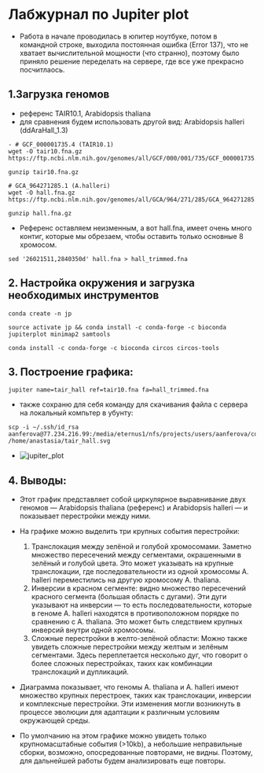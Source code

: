 # Лабжурнал по Jupiter plot
- Работа в начале проводилась в юпитер ноутбуке, потом в командной строке, выходила постоянная ошибка (Error 137), что не хватает вычислительной мощности (что странно), поэтому было приняло решение переделать на сервере, где все уже прекрасно посчитлаось.

## 1.Загрузка геномов
- референс TAIR10.1, Arabidopsis thaliana
- для сравнения будем использовать другой вид: Arabidopsis halleri (ddAraHall_1.3)

```
- # GCF_000001735.4 (TAIR10.1)
wget -O tair10.fna.gz https://ftp.ncbi.nlm.nih.gov/genomes/all/GCF/000/001/735/GCF_000001735.4_TAIR10.1/GCF_000001735.4_TAIR10.1_genomic.fna.gz

gunzip tair10.fna.gz
```
```
# GCA_964271285.1 (A.halleri)
wget -O hall.fna.gz https://ftp.ncbi.nlm.nih.gov/genomes/all/GCA/964/271/285/GCA_964271285.1_ddAraHall_1.3/GCA_964271285.1_ddAraHall_1.3_genomic.fna.gz

gunzip hall.fna.gz
```
- Референс оставляем неизменным, а вот hall.fna, имеет очень много контиг, которые мы обрезаем, чтобы оставить только основные 8 хромосом. 
```
sed '26021511,2840350d' hall.fna > hall_trimmed.fna
```

## 2. Настройка окружения и загрузка необходимых инструментов 
```
conda create -n jp
```
```
source activate jp && conda install -c conda-forge -c bioconda jupiterplot minimap2 samtools
```
```
conda install -c conda-forge -c bioconda circos circos-tools
```
## 3. Построение графика:
```
jupiter name=tair_hall ref=tair10.fna fa=hall_trimmed.fna
```
- также сохраню для себя команду для скачивания файла с сервера на локальный компьтер в убунту:
```
scp -i ~/.ssh/id_rsa aanferova@77.234.216.99:/media/eternus1/nfs/projects/users/aanferova/comparative_genomics/hw3/tair_hall.svg /home/anastasia/tair_hall.svg
```
- ![jupiter_plot](https://github.com/user-attachments/assets/21e0cd47-5af4-42ba-b043-122677e4e3aa)

## 4. Выводы:
- Этот график представляет собой циркулярное выравнивание двух геномов — Arabidopsis thaliana (референс) и Arabidopsis halleri — и показывает перестройки между ними.
- На графике можно выделить три крупных события перестройки:
    1. Транслокация между зелёной и голубой хромосомами. Заметно множество пересечений между сегментами, окрашенными в зелёный и голубой цвета. Это может указывать на крупные транслокации, где последовательности из одной хромосомы A. halleri переместились на другую хромосому A. thaliana. 
    2. Инверсии в красном сегменте: видно множество пересечений красного сегмента (большая область с дугами). Эти дуги указывают на инверсии — то есть последовательности, которые в геноме A. halleri находятся в противоположном порядке по сравнению с A. thaliana. Это может быть следствием крупных инверсий внутри одной хромосомы.
    3. Сложные перестройки в желто-зелёной области: Можно также увидеть сложные перестройки между желтым и зелёным сегментами. Здесь переплетается несколько дуг, что говорит о более сложных перестройках, таких как комбинации транслокаций и дупликаций.

- Диаграмма показывает, что геномы A. thaliana и A. halleri имеют множество крупных перестроек, таких как транслокации, инверсии и комплексные перестройки. Эти изменения могли возникнуть в процессе эволюции для адаптации к различным условиям окружающей среды.

- По умолчанию на этом графике можно увидеть только крупномасштабные события (>10kb), а небольшие неправильные сборки, возможно, опосредованные повторами, не видны. Поэтому, для дальнейшей работы будем анализировать еще повторы.


